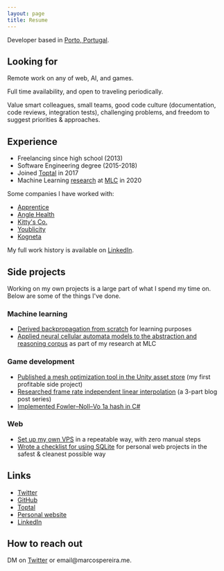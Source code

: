 ```yaml
---
layout: page
title: Resume
---
```


Developer based in [Porto, Portugal](https://goo.gl/maps/AAJhJkfqMChWV19s6).

## Looking for

Remote work on any of web, AI, and games.

Full time availability, and open to traveling periodically.

Value smart colleagues, small teams, good code culture (documentation, code reviews, integration tests), challenging problems, and freedom to suggest priorities & approaches.

## Experience

- Freelancing since high school (2013)
- Software Engineering degree (2015-2018)
- Joined [Toptal](https://www.toptal.com/resume/marcos-pereira) in 2017
- Machine Learning [research](https://marcospereira.me/2020/11/01/ml-collective-arc/) at [MLC](http://mlcollective.org/) in 2020

Some companies I have worked with:

- [Apprentice](https://www.apprentice.io/)
- [Angle Health](https://www.anglehealth.com/)
- [Kitty's Co.](https://www.kittys.co/)
- [Youblicity](https://youblicity.com/)
- [Kogneta](https://kogneta.com/)

My full work history is available on [LinkedIn](https://www.linkedin.com/in/marcosrafaelpereira/).

## Side projects

Working on my own projects is a large part of what I spend my time on. Below are some of the things I've done.

### Machine learning

- [Derived backpropagation from scratch](https://marcospereira.me/2022/08/18/backpropagation-from-scratch/) for learning purposes
- [Applied neural cellular automata models to the abstraction and reasoning corpus](https://marcospereira.me/2020/11/01/ml-collective-arc/) as part of my research at MLC

### Game development

- [Published a mesh optimization tool in the Unity asset store](https://marcospereira.me/2022/01/10/i-just-published-polygon-reducer-on-the-unity-asset-store/) (my first profitable side project)
- [Researched frame rate independent linear interpolation](https://marcospereira.me/2022/08/24/lerp-how-to-frame-rate-independent/) (a 3-part blog post series)
- [Implemented Fowler–Noll–Vo 1a hash in C#](https://marcospereira.me/2022/05/10/a-simple-hash-for-perlin-noise/)

### Web

- [Set up my own VPS](https://marcospereira.me/2023/03/13/vps/) in a repeatable way, with zero manual steps
- [Wrote a checklist for using SQLite](https://marcospereira.me/2023/02/14/checklist-for-sqlite/) for personal web projects in the safest & cleanest possible way

## Links

- [Twitter](https://twitter.com/voxelbased)
- [GitHub](https://github.com/marcospgp)
- [Toptal](https://www.toptal.com/resume/marcos-pereira)
- [Personal website](https://marcospereira.me/)
- [LinkedIn](https://www.linkedin.com/in/marcosrafaelpereira/)

## How to reach out

DM on [Twitter](https://twitter.com/voxelbased) or &#101;&#109;&#97;&#105;&#108;&#64;&#109;&#97;&#114;&#99;&#111;&#115;&#112;&#101;&#114;&#101;&#105;&#114;&#97;&#46;&#109;&#101;.
